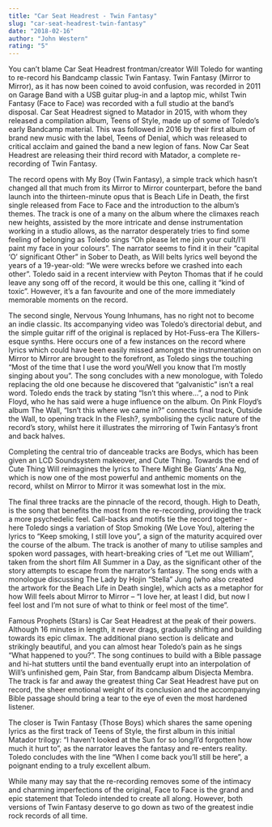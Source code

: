 ```yaml
---
title: "Car Seat Headrest - Twin Fantasy"
slug: "car-seat-headrest-twin-fantasy"
date: "2018-02-16"
author: "John Western"
rating: "5"
---
```


You can’t blame Car Seat Headrest frontman/creator Will Toledo for wanting to re-record his Bandcamp classic Twin Fantasy. Twin Fantasy (Mirror to Mirror), as it has now been coined to avoid confusion, was recorded in 2011 on Garage Band with a USB guitar plug-in and a laptop mic, whilst Twin Fantasy (Face to Face) was recorded with a full studio at the band’s disposal. Car Seat Headrest signed to Matador in 2015, with whom they released a compilation album, Teens of Style, made up of some of Toledo’s early Bandcamp material. This was followed in 2016 by their first album of brand new music with the label, Teens of Denial, which was released to critical acclaim and gained the band a new legion of fans. Now Car Seat Headrest are releasing their third record with Matador, a complete re-recording of Twin Fantasy.

The record opens with My Boy (Twin Fantasy), a simple track which hasn’t changed all that much from its Mirror to Mirror counterpart, before the band launch into the thirteen-minute opus that is Beach Life in Death, the first single released from Face to Face and the introduction to the album’s themes. The track is one of a many on the album where the climaxes reach new heights, assisted by the more intricate and dense instrumentation working in a studio allows, as the narrator desperately tries to find some feeling of belonging as Toledo sings “Oh please let me join your cult/I’ll paint my face in your colours”. The narrator seems to find it in their “capital ‘O’ significant Other” in Sober to Death, as Will belts lyrics well beyond the years of a 19-year-old: “We were wrecks before we crashed into each other”. Toledo said in a recent interview with Peyton Thomas that if he could leave any song off of the record, it would be this one, calling it “kind of toxic”. However, it’s a fan favourite and one of the more immediately memorable moments on the record.

The second single, Nervous Young Inhumans, has no right not to become an indie classic. Its accompanying video was Toledo’s directorial debut, and the simple guitar riff of the original is replaced by Hot-Fuss-era The Killers-esque synths. Here occurs one of a few instances on the record where lyrics which could have been easily missed amongst the instrumentation on Mirror to Mirror are brought to the forefront, as Toledo sings the touching “Most of the time that I use the word you/Well you know that I’m mostly singing about you”. The song concludes with a new monologue, with Toledo replacing the old one because he discovered that “galvanistic” isn’t a real word. Toledo ends the track by stating “Isn’t this where…”, a nod to Pink Floyd, who he has said were a huge influence on the album. On Pink Floyd’s album The Wall, “Isn’t this where we came in?” connects final track, Outside the Wall, to opening track In the Flesh?, symbolising the cyclic nature of the record’s story, whilst here it illustrates the mirroring of Twin Fantasy’s front and back halves.

Completing the central trio of danceable tracks are Bodys, which has been given an LCD Soundsystem makeover, and Cute Thing. Towards the end of Cute Thing Will reimagines the lyrics to There Might Be Giants’ Ana Ng, which is now one of the most powerful and anthemic moments on the record, whilst on Mirror to Mirror it was somewhat lost in the mix.

The final three tracks are the pinnacle of the record, though. High to Death, is the song that benefits the most from the re-recording, providing the track a more psychedelic feel. Call-backs and motifs tie the record together - here Toledo sings a variation of Stop Smoking (We Love You), altering the lyrics to “Keep smoking, I still love you”, a sign of the maturity acquired over the course of the album. The track is another of many to utilise samples and spoken word passages, with heart-breaking cries of “Let me out William”, taken from the short film All Summer in a Day, as the significant other of the story attempts to escape from the narrator’s fantasy. The song ends with a monologue discussing The Lady by Hojin “Stella” Jung (who also created the artwork for the Beach Life in Death single), which acts as a metaphor for how Will feels about Mirror to Mirror – “I love her, at least I did, but now I feel lost and I’m not sure of what to think or feel most of the time”.

Famous Prophets (Stars) is Car Seat Headrest at the peak of their powers. Although 16 minutes in length, it never drags, gradually shifting and building towards its epic climax. The additional piano section is delicate and strikingly beautiful, and you can almost hear Toledo’s pain as he sings “What happened to you?”. The song continues to build with a Bible passage and hi-hat stutters until the band eventually erupt into an interpolation of Will’s unfinished gem, Pain Star, from Bandcamp album Disjecta Membra. The track is far and away the greatest thing Car Seat Headrest have put on record, the sheer emotional weight of its conclusion and the accompanying Bible passage should bring a tear to the eye of even the most hardened listener.

The closer is Twin Fantasy (Those Boys) which shares the same opening lyrics as the first track of Teens of Style, the first album in this initial Matador trilogy: “I haven’t looked at the Sun for so long/I’d forgotten how much it hurt to”, as the narrator leaves the fantasy and re-enters reality. Toledo concludes with the line “When I come back you’ll still be here”, a poignant ending to a truly excellent album.

While many may say that the re-recording removes some of the intimacy and charming imperfections of the original, Face to Face is the grand and epic statement that Toledo intended to create all along. However, both versions of Twin Fantasy deserve to go down as two of the greatest indie rock records of all time.

